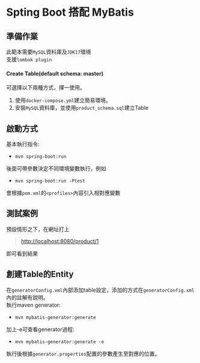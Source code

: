 # Spting Boot 搭配 MyBatis

## 準備作業
此範本需要`MySQL`資料庫及`JDK17`環境  
支援`lombok plugin`

#### Create Table(default schema: master)
可選擇以下兩種方式，擇一使用。
1. 使用`docker-compose.yml`建立簡易環境。
2. 安裝`MySQL`資料庫，並使用`product_schema.sql`建立Table

## 啟動方式
基本執行指令:
- `mvn spring-boot:run`

後面可帶參數決定不同環境變數執行，例如
- `mvn spring-boot:run -Ptest`

會根據`pom.xml`的`<profiles>`內容引入相對應變數

## 測試案例
預設情形之下，在網址打上
><http://localhost:8080/product/1>

即可看到結果

## 創建Table的Entity
在`generatorConfig.xml`內部添加table設定，添加的方式在`generatorConfig.xml`內的註解有說明。  
執行maven generator: 
- `mvn mybatis-generator:generate`

加上-e可查看generator過程:
- `mvn mybatis-generator:generate -e`

執行後根據`generator.properties`配置的參數產生至對應的位置。